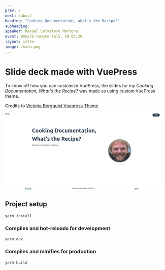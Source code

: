 ```yaml
---
prev: /
next: /about
heading: "Cooking Documentation, What's the Recipe?"
subheading: 
speaker: Manuel Salvatore Martone
event: RomaJS remote talk, 20.05.20
layout: intro
image: /manu.png
---
```


# Slide deck made with VuePress

To show off how you can customize VuePress, the slides for my *Cooking Documentation, What's the Recipe?* was made as using custom VuePress theme.

Credits to [Victoria Bergquist Vuepress Theme](https://github.com/vicbergquist/5-ways-to-customize-vuepress)

![Slide deck screenshot](/.vuepress/public/screenshot.png)

## Project setup
```
yarn install
```

### Compiles and hot-reloads for development
```
yarn dev
```

### Compiles and minifies for production
```
yarn build
```
